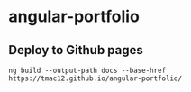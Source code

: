 # angular-portfolio

## Deploy to Github pages


```
ng build --output-path docs --base-href https://tmac12.github.io/angular-portfolio/
```